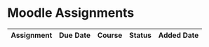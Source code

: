 # Moodle Assignments

| Assignment | Due Date | Course | Status | Added Date |
|------------|----------|--------|--------|-----------|
